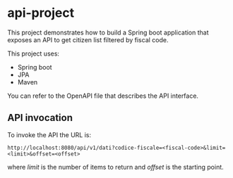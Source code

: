 
# api-project

This project demonstrates how to build a Spring boot application that exposes an API to get citizen list filtered by fiscal code.

This project uses:

- Spring boot
- JPA
- Maven

You can refer to the OpenAPI file that describes the API interface.

## API invocation
To invoke the API the URL is:

    http://localhost:8080/api/v1/dati?codice-fiscale=<fiscal-code>&limit=<limit>&offset=<offset>

where *limit* is the number of items to return and *offset* is the starting point.
